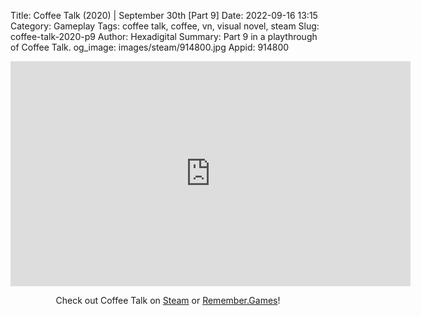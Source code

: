 Title: Coffee Talk (2020) | September 30th [Part 9]
Date: 2022-09-16 13:15
Category: Gameplay
Tags: coffee talk, coffee, vn, visual novel, steam
Slug: coffee-talk-2020-p9
Author: Hexadigital
Summary: Part 9 in a playthrough of Coffee Talk.
og_image: images/steam/914800.jpg
Appid: 914800

<center><iframe src="https://www.youtube.com/embed/F-I5NJH2lIs?feature=oembed" allow="accelerometer; autoplay; encrypted-media; gyroscope; picture-in-picture" width="640" height="360" frameborder="0"></iframe>

Check out Coffee Talk on [Steam](https://store.steampowered.com/app/914800/?curator_clanid=34633900) or [Remember.Games](https://remember.games/game/718/)!</center>